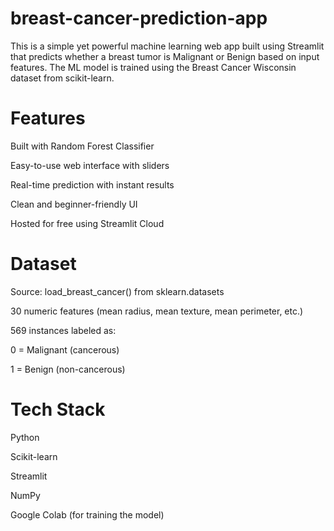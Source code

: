 # breast-cancer-prediction-app
This is a simple yet powerful machine learning web app built using Streamlit that predicts whether a breast tumor is Malignant or Benign based on input features. The ML model is trained using the Breast Cancer Wisconsin dataset from scikit-learn.
# **Features**
Built with Random Forest Classifier

Easy-to-use web interface with sliders

Real-time prediction with instant results

Clean and beginner-friendly UI

Hosted for free using Streamlit Cloud

# **Dataset**
Source: load_breast_cancer() from sklearn.datasets

30 numeric features (mean radius, mean texture, mean perimeter, etc.)

569 instances labeled as:

0 = Malignant (cancerous)

1 = Benign (non-cancerous)

# **Tech Stack**

Python

Scikit-learn

Streamlit

NumPy

Google Colab (for training the model)
